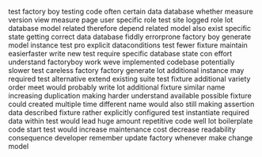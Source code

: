 test factory boy testing code often certain data database whether measure version view measure page user specific role test site logged role lot database model related therefore depend related model also exist specific state getting correct data database fiddly errorprone factory boy generate model instance test pro explicit dataconditions test fewer fixture maintain easierfaster write new test require specific database state con effort understand factoryboy work weve implemented codebase potentially slower test careless factory factory generate lot additional instance may required test alternative extend existing suite test fixture additional variety order meet would probably write lot additional fixture similar name increasing duplication making harder understand available possible fixture could created multiple time different name would also still making assertion data described fixture rather explicitly configured test instantiate required data within test would lead huge amount repetitive code well lot boilerplate code start test would increase maintenance cost decrease readability consequence developer remember update factory whenever make change model